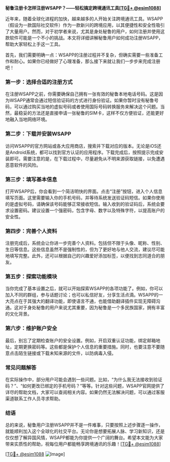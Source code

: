**秘鲁注册卡怎样注册WSAPP？——轻松搞定跨境通讯工具[[TG💪+ @esim1088](https://t.me/s/esim1088)]**

近年来，随着全球化进程的加快，越来越多的人开始关注跨境通讯工具。WSAPP（假设为一款国际社交软件）作为一款新兴的跨境应用，以其便捷性和安全性吸引了大量用户。然而，对于初学者来说，尤其是身处秘鲁的用户，如何注册并使用这款软件可能是一个不小的挑战。本文将详细讲解秘鲁用户如何成功注册WSAPP，帮助大家轻松上手这一工具。

首先，我们需要明确一点：WSAPP的注册过程并不复杂，但确实需要一些准备工作和耐心。如果你已经做好了心理准备，那么接下来就让我们一步步来完成注册吧！

### **第一步：选择合适的注册方式**

在注册WSAPP之前，你需要确保自己拥有一张有效的秘鲁本地电话号码。这是因为WSAPP通常会通过短信验证码的方式进行身份验证。如果你暂时没有秘鲁号码，可以通过购买当地的虚拟号码或者使用国际号码转换服务来解决这个问题。当然，最稳妥的方法还是直接申请一张秘鲁的SIM卡，这样不仅方便验证，还能更好地融入当地网络环境。

### **第二步：下载并安装WSAPP**

访问WSAPP的官方网站或各大应用商店，搜索并下载对应的版本。无论是iOS还是Android系统，都可以找到官方认证的应用程序。下载完成后，按照提示完成安装即可。需要注意的是，在下载过程中，尽量避免从不明来源获取链接，以免遭遇恶意软件的风险。

### **第三步：填写基本信息**

打开WSAPP后，你会看到一个简洁明快的界面。点击“注册”按钮，进入个人信息填写页面。这里需要输入你的手机号码，并等待系统发送验证码短信。如果你使用的是虚拟号码，请确保该号码能够正常接收短信。输入收到的验证码后，系统会要求设置密码。建议设置一个强密码，包含字母、数字以及特殊字符，以提高账户的安全性。

### **第四步：完善个人资料**

注册完成后，系统会让你进一步完善个人资料。包括但不限于头像、昵称、性别、生日等信息。这些信息虽然不是强制性的，但为了更好地与他人交流，建议尽可能地填写完整。此外，还可以根据自己的兴趣爱好添加标签，以便找到志同道合的朋友。

### **第五步：探索功能模块**

当你完成了基本设置之后，就可以开始探索WSAPP的各项功能了。例如，你可以加入不同的群组，参与话题讨论；也可以私信好友，分享生活点滴。WSAPP的一大亮点在于其强大的翻译功能，即使语言不通，也能借助翻译插件实现无障碍沟通。这对于身处秘鲁的用户来说尤其重要，因为秘鲁是一个多民族国家，拥有丰富的文化背景。

### **第六步：维护账户安全**

最后，别忘了定期检查账户的安全设置。例如，开启双重认证功能，绑定邮箱地址，定期更换密码等。这些都是保护个人信息的重要措施。同时，也要注意不要随意点击陌生链接或下载未知来源的文件，以防病毒入侵。

### **常见问题解答**

在实际操作中，部分用户可能会遇到一些问题。比如，“为什么我无法接收到验证码？”、“如何更改已绑定的手机号码？”等等。针对这些问题，WSAPP官网提供了详尽的帮助文档，大家可以查阅相关内容。如果仍然无法解决问题，可以通过客服渠道联系工作人员寻求帮助。

### **结语**

总的来说，秘鲁用户注册WSAPP并不是一件难事，只要按照上述步骤逐一操作，就能顺利加入这个全球化的社交平台。无论你是想要拓展人脉、学习新知识，还是仅仅想了解异国风情，WSAPP都能为你提供一个广阔的舞台。希望本文能为大家带来实质性的帮助，祝每位用户都能畅享跨境通讯的乐趣！[[TG💪+ @esim1088](https://t.me/s/esim1088)]

[[TG💪+ @esim1088](https://t.me/s/esim1088) ![Image](https://i.postimg.cc/4NQfJmqS/Snipaste-2025-05-13-00-14-12.png)]